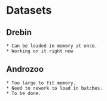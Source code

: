 # Datasets

## Drebin
	* Can be loaded in memory at once.
	* Working on it right now

## Androzoo
	* Too large to fit memory.
	* Need to rework to load in batches.
	* To be done.
